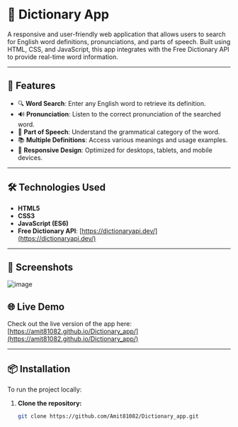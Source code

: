 # 📖 Dictionary App

A responsive and user-friendly web application that allows users to search for English word definitions, pronunciations, and parts of speech. Built using HTML, CSS, and JavaScript, this app integrates with the Free Dictionary API to provide real-time word information.

---

## 🚀 Features

- 🔍 **Word Search**: Enter any English word to retrieve its definition.
- 🔊 **Pronunciation**: Listen to the correct pronunciation of the searched word.
- 🧠 **Part of Speech**: Understand the grammatical category of the word.
- 📚 **Multiple Definitions**: Access various meanings and usage examples.
- 🎯 **Responsive Design**: Optimized for desktops, tablets, and mobile devices.

---

## 🛠️ Technologies Used

- **HTML5**
- **CSS3**
- **JavaScript (ES6)**
- **Free Dictionary API**: [https://dictionaryapi.dev/](https://dictionaryapi.dev/)

---

## 📸 Screenshots
![image](https://github.com/user-attachments/assets/07c9b947-1204-4d21-87e7-533e9f5099f1)


## 🌐 Live Demo

Check out the live version of the app here:  [https://amit81082.github.io/Dictionary_app/](https://amit81082.github.io/Dictionary_app/)

---

## 📦 Installation

To run the project locally:

1. **Clone the repository:**

   ```bash
   git clone https://github.com/Amit81082/Dictionary_app.git
   ```
